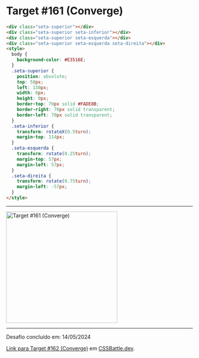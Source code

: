 # Target #161 (Converge)

```HTML
<div class="seta-superior"></div>
<div class="seta-superior seta-inferior"></div>
<div class="seta-superior seta-esquerda"></div>
<div class="seta-superior seta-esquerda seta-direita"></div>
<style>
  body {
    background-color: #E3516E;
  }
  .seta-superior {
    position: absolute;
    top: 58px;
    left: 130px;
    width: 0px;
    height: 0px;
    border-top: 70px solid #FADE8B;
    border-right: 70px solid transparent;
    border-left: 70px solid transparent;
  }
  .seta-inferior {
    transform: rotateX(0.5turn);
    margin-top: 114px;
  }
  .seta-esquerda {
    transform: rotate(0.25turn);
    margin-top: 57px;
    margin-left: 57px;
  }
  .seta-direita {
    transform: rotate(0.75turn);
    margin-left: -57px;
  }
</style>
```

---
<img src="https://cssbattle.dev/targets/161.png" title="Target #161 (Converge)" width="300px">

---

Desafio concluído em: 14/05/2024

[Link para Target #162 (Converge)](https://cssbattle.dev/play/161) em [CSSBattle.dev](https://cssbattle.dev/).